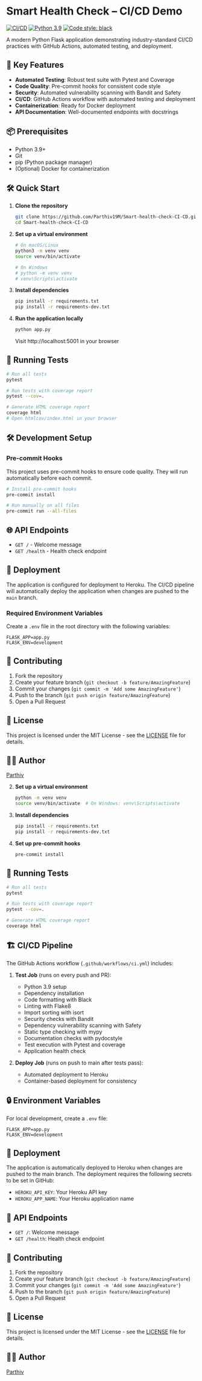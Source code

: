# Smart Health Check – CI/CD Demo

[![CI/CD](https://github.com/Parthiv19M/Smart-health-check-CI-CD/actions/workflows/ci.yml/badge.svg)](https://github.com/Parthiv19M/Smart-health-check-CI-CD/actions)
[![Python 3.9](https://img.shields.io/badge/python-3.9-blue.svg)](https://www.python.org/downloads/)
[![Code style: black](https://img.shields.io/badge/code%20style-black-000000.svg)](https://github.com/psf/black)

A modern Python Flask application demonstrating industry-standard CI/CD practices with GitHub Actions, automated testing, and deployment.

## 🚀 Key Features

- **Automated Testing**: Robust test suite with Pytest and Coverage
- **Code Quality**: Pre-commit hooks for consistent code style
- **Security**: Automated vulnerability scanning with Bandit and Safety
- **CI/CD**: GitHub Actions workflow with automated testing and deployment
- **Containerization**: Ready for Docker deployment
- **API Documentation**: Well-documented endpoints with docstrings

## 📦 Prerequisites

- Python 3.9+
- Git
- pip (Python package manager)
- (Optional) Docker for containerization

## 🛠️ Quick Start

1. **Clone the repository**
   ```bash
   git clone https://github.com/Parthiv19M/Smart-health-check-CI-CD.git
   cd Smart-health-check-CI-CD
   ```

2. **Set up a virtual environment**
   ```bash
   # On macOS/Linux
   python3 -m venv venv
   source venv/bin/activate
   
   # On Windows
   # python -m venv venv
   # venv\Scripts\activate
   ```

3. **Install dependencies**
   ```bash
   pip install -r requirements.txt
   pip install -r requirements-dev.txt
   ```

4. **Run the application locally**
   ```bash
   python app.py
   ```
   Visit http://localhost:5001 in your browser

## 🧪 Running Tests

```bash
# Run all tests
pytest

# Run tests with coverage report
pytest --cov=.

# Generate HTML coverage report
coverage html
# Open htmlcov/index.html in your browser
```

## 🛠 Development Setup

### Pre-commit Hooks
This project uses pre-commit hooks to ensure code quality. They will run automatically before each commit.

```bash
# Install pre-commit hooks
pre-commit install

# Run manually on all files
pre-commit run --all-files
```

## 🌐 API Endpoints

- `GET /` - Welcome message
- `GET /health` - Health check endpoint

## 🚀 Deployment

The application is configured for deployment to Heroku. The CI/CD pipeline will automatically deploy the application when changes are pushed to the `main` branch.

### Required Environment Variables

Create a `.env` file in the root directory with the following variables:

```env
FLASK_APP=app.py
FLASK_ENV=development
```

## 🤝 Contributing

1. Fork the repository
2. Create your feature branch (`git checkout -b feature/AmazingFeature`)
3. Commit your changes (`git commit -m 'Add some AmazingFeature'`)
4. Push to the branch (`git push origin feature/AmazingFeature`)
5. Open a Pull Request

## 📄 License

This project is licensed under the MIT License - see the [LICENSE](LICENSE) file for details.

## 👨‍💻 Author

[Parthiv](https://github.com/Parthiv19M)

2. **Set up a virtual environment**
   ```bash
   python -m venv venv
   source venv/bin/activate  # On Windows: venv\Scripts\activate
   ```

3. **Install dependencies**
   ```bash
   pip install -r requirements.txt
   pip install -r requirements-dev.txt
   ```

4. **Set up pre-commit hooks**
   ```bash
   pre-commit install
   ```

## 🧪 Running Tests

```bash
# Run all tests
pytest

# Run tests with coverage report
pytest --cov=.

# Generate HTML coverage report
coverage html
```

## 🏗️ CI/CD Pipeline

The GitHub Actions workflow (`.github/workflows/ci.yml`) includes:

1. **Test Job** (runs on every push and PR):
   - Python 3.9 setup
   - Dependency installation
   - Code formatting with Black
   - Linting with Flake8
   - Import sorting with isort
   - Security checks with Bandit
   - Dependency vulnerability scanning with Safety
   - Static type checking with mypy
   - Documentation checks with pydocstyle
   - Test execution with Pytest and coverage
   - Application health check

2. **Deploy Job** (runs on push to main after tests pass):
   - Automated deployment to Heroku
   - Container-based deployment for consistency

## 🔒 Environment Variables

For local development, create a `.env` file:

```env
FLASK_APP=app.py
FLASK_ENV=development
```

## 🚀 Deployment

The application is automatically deployed to Heroku when changes are pushed to the main branch. The deployment requires the following secrets to be set in GitHub:

- `HEROKU_API_KEY`: Your Heroku API key
- `HEROKU_APP_NAME`: Your Heroku application name

## 📝 API Endpoints

- `GET /`: Welcome message
- `GET /health`: Health check endpoint

## 🤝 Contributing

1. Fork the repository
2. Create your feature branch (`git checkout -b feature/AmazingFeature`)
3. Commit your changes (`git commit -m 'Add some AmazingFeature'`)
4. Push to the branch (`git push origin feature/AmazingFeature`)
5. Open a Pull Request

## 📄 License

This project is licensed under the MIT License - see the [LICENSE](LICENSE) file for details.

## 👨‍💻 Author

[Parthiv](https://github.com/Parthiv19M)
